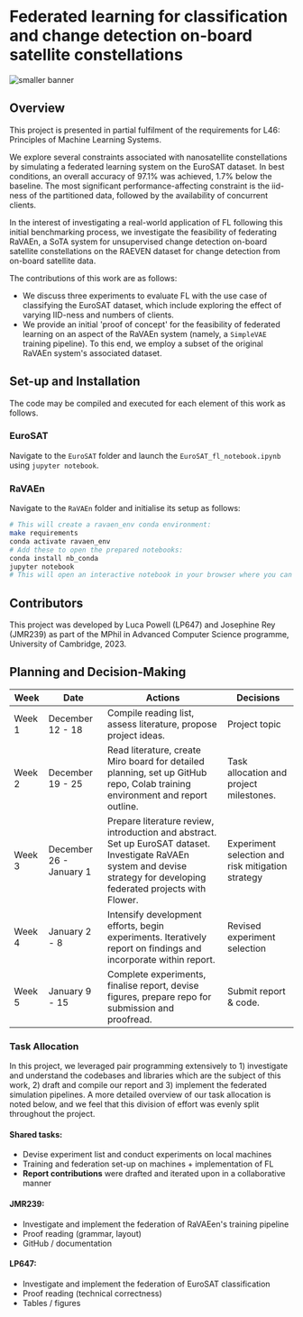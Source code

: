 # Federated learning for classification and change detection on-board satellite constellations
![smaller banner](https://github.com/uvrey/l46-project/assets/77244149/f6a74985-b9cd-4377-af35-4ef2491c096d)

## Overview
This project is presented in partial fulfilment of the requirements for L46: Principles of Machine Learning Systems. 

We explore several constraints associated with nanosatellite constellations by simulating a federated learning system on the EuroSAT dataset. In best conditions, an overall accuracy of 97.1\% was achieved, 1.7\% below the baseline. The most significant performance-affecting constraint is the iid-ness of the partitioned data, followed by the availability of concurrent clients. 

In the interest of investigating a real-world application of FL following this initial benchmarking process, we investigate the feasibility of federating RaVAEn, a SoTA system for unsupervised change detection on-board satellite constellations on the RAEVEN dataset for change detection from on-board satellite data.

The contributions of this work are as follows:

- We discuss three experiments to evaluate FL with the use case of classifying the EuroSAT dataset, which include exploring the effect of varying IID-ness and numbers of clients.
- We provide an initial 'proof of concept' for the feasibility of federated learning on an aspect of the RaVAEn system (namely, a `SimpleVAE` training pipeline). To this end, we employ a subset of the original RaVAEn system's associated dataset. 

## Set-up and Installation
The code may be compiled and executed for each element of this work as follows.

### EuroSAT
Navigate to the `EuroSAT` folder and launch the `EuroSAT_fl_notebook.ipynb` using `jupyter notebook`. 

### RaVAEn
Navigate to the `RaVAEn` folder and initialise its setup as follows:

```bash
# This will create a ravaen_env conda environment:
make requirements
conda activate ravaen_env
# Add these to open the prepared notebooks:
conda install nb_conda
jupyter notebook
# This will open an interactive notebook in your browser where you can navigate to the federated learning demo (fl_demo) and initialise this process. 
```

## Contributors
This project was developed by Luca Powell (LP647) and Josephine Rey (JMR239) as part of the MPhil in Advanced Computer Science programme, University of Cambridge, 2023. 

## Planning and Decision-Making
| Week | Date                | Actions   | Decisions |
| ------ | ------------------- | --------- | --------- |
| Week 1 | December 12 - 18    | Compile reading list, assess literature, propose project ideas.  | Project topic          |
| Week 2 | December 19 - 25    | Read literature, create Miro board for detailed planning, set up GitHub repo, Colab training environment and report outline.   | Task allocation and project milestones.   |
| Week 3 | December 26 - January 1 | Prepare literature review, introduction and abstract. Set up EuroSAT dataset. Investigate RaVAEn system and devise strategy for developing federated projects with Flower. | Experiment selection and risk mitigation strategy |
| Week 4 | January 2 - 8       | Intensify development efforts, begin experiments. Iteratively report on findings and incorporate within report. | Revised experiment selection |
| Week 5 | January 9 - 15      | Complete experiments, finalise report, devise figures, prepare repo for submission and proofread. | Submit report & code. |

### Task Allocation
In this project, we leveraged pair programming extensively to 1) investigate and understand the codebases and libraries which are the subject of this work, 2) draft and compile our report and 3) implement the federated simulation pipelines. A more detailed overview of our task allocation is noted below, and we feel that this division of effort was evenly split throughout the project. 

#### Shared tasks:
- Devise experiment list and conduct experiments on local machines
- Training and federation set-up on machines + implementation of FL 
- **Report contributions** were drafted and iterated upon in a collaborative manner

#### JMR239:
- Investigate and implement the federation of RaVAEen's training pipeline
- Proof reading (grammar, layout)
- GitHub / documentation

#### LP647: 
- Investigate and implement the federation of EuroSAT classification
- Proof reading (technical correctness)
- Tables / figures



